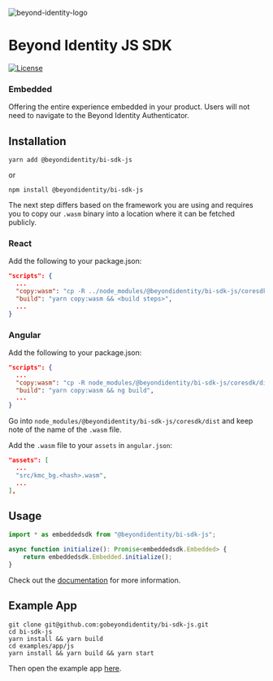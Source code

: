 ![beyond-identity-logo](https://user-images.githubusercontent.com/6578679/172954923-7a0c741a-8ee6-4ba3-a610-1b073f3eec59.png)

# Beyond Identity JS SDK

[![License](https://img.shields.io/badge/License-Apache%202.0-blue.svg)](https://opensource.org/licenses/Apache-2.0)

### Embedded

Offering the entire experience embedded in your product. Users will not need to navigate to the Beyond Identity Authenticator.

## Installation

```
yarn add @beyondidentity/bi-sdk-js
```
or 
```
npm install @beyondidentity/bi-sdk-js
```

The next step differs based on the framework you are using and requires you to copy our `.wasm` binary into a location where it can be fetched publicly.

### React

Add the following to your package.json:

```json
"scripts": {
  ...
  "copy:wasm": "cp -R ../node_modules/@beyondidentity/bi-sdk-js/coresdk/dist/*.wasm public",
  "build": "yarn copy:wasm && <build steps>",
  ...
}
```

### Angular

Add the following to your package.json:

```json
"scripts": {
  ...
  "copy:wasm": "cp -R node_modules/@beyondidentity/bi-sdk-js/coresdk/dist/*.wasm src/",
  "build": "yarn copy:wasm && ng build",
  ...
}
```

Go into `node_modules/@beyondidentity/bi-sdk-js/coresdk/dist` and keep note of the name of the `.wasm` file.

Add the `.wasm` file to your `assets` in `angular.json`:

```json
"assets": [
  ...
  "src/kmc_bg.<hash>.wasm",
  ...
],
```

## Usage

```typescript
import * as embeddedsdk from "@beyondidentity/bi-sdk-js";

async function initialize(): Promise<embeddedsdk.Embedded> {
    return embeddedsdk.Embedded.initialize();
}
```
Check out the [documentation](https://developer.beyondidentity.com) for more information.

## Example App

```
git clone git@github.com:gobeyondidentity/bi-sdk-js.git
cd bi-sdk-js
yarn install && yarn build
cd examples/app/js
yarn install && yarn build && yarn start
```

Then open the example app [here](http://localhost:8083/).
